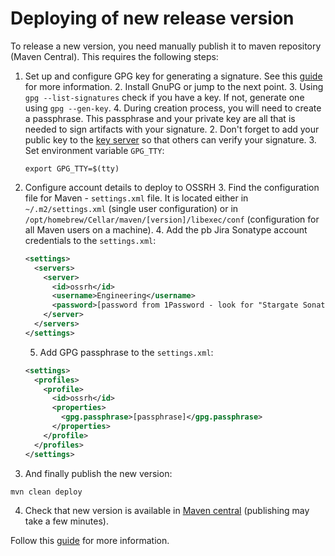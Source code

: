 # Deploying of new release version

To release a new version, you need manually publish it to maven repository (Maven Central). This requires the following steps:

1. Set up and configure GPG key for generating a signature. See this [guide](https://central.sonatype.org/pages/working-with-pgp-signatures.html) 
for more information.
   2. Install GnuPG or jump to the next point. 
   3. Using `gpg --list-signatures` check if you have a key. If not, generate one using `gpg --gen-key`.
   4. During creation process, you will need to create a passphrase. This passphrase and your private key are all that 
   is needed to sign artifacts with your signature.
   2. Don't forget to add your public key to the [key server](https://central.sonatype.org/publish/requirements/gpg/#gpg-signed-components) 
   so that others can verify your signature.
   3. Set environment variable `GPG_TTY`:
   ```
   export GPG_TTY=$(tty)
   ```
2. Configure account details to deploy to OSSRH
   3. Find the configuration file for Maven - `settings.xml` file. It is located either in `~/.m2/settings.xml` 
   (single user configuration) or in `/opt/homebrew/Cellar/maven/[version]/libexec/conf` (configuration for all Maven users on a machine).
   4. Add the pb Jira Sonatype account credentials to the `settings.xml`:
    ```xml
    <settings>
      <servers>
        <server>
          <id>ossrh</id>
          <username>Engineering</username>
          <password>[password from 1Password - look for "Stargate Sonatype" item]</password>
        </server>
      </servers>
    </settings>
    ```
   5. Add GPG passphrase to the `settings.xml`:
   ```xml
   <settings>
     <profiles>
       <profile>
         <id>ossrh</id>
         <properties>
           <gpg.passphrase>[passphrase]</gpg.passphrase>
         </properties>
       </profile>
     </profiles>
   </settings>
   ```
3. And finally publish the new version:
```
mvn clean deploy
```

4. Check that new version is available in [Maven central](https://central.sonatype.com/artifact/io.github.productboardlabs/jackson-kafka-avro-serializer/overview) 
(publishing may take a few minutes).


Follow this [guide](https://central.sonatype.org/pages/apache-maven.htmlguide) for more information.


